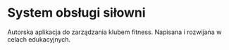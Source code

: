 # System obsługi siłowni
Autorska aplikacja do zarządzania klubem fitness. Napisana i rozwijana w celach edukacyjnych.